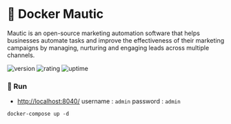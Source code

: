 # 🎉 Docker Mautic

Mautic is an open-source marketing automation software that helps businesses automate tasks and improve the effectiveness of their marketing campaigns by managing, nurturing and engaging leads across multiple channels.

![version](https://img.shields.io/badge/version-1.0-blue)
![rating](https://img.shields.io/badge/rating-★★★★★-yellow)
![uptime](https://img.shields.io/badge/uptime-100%25-brightgreen)

### 🥈 Run

- [http://localhost:8040/](http://localhost:8040/) username : `admin` password : `admin`

```shell
docker-compose up -d
```
